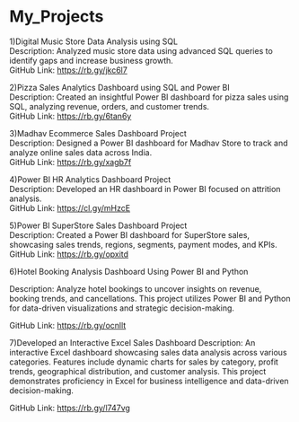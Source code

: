 # My_Projects
1)Digital Music Store Data Analysis using SQL  
Description: Analyzed music store data using advanced SQL queries to identify gaps and increase business growth.                                                                             
GitHub Link: https://rb.gy/jkc6l7 

2)Pizza Sales Analytics Dashboard using SQL and Power BI  
Description: Created an insightful Power BI dashboard for pizza sales using SQL, analyzing revenue, orders, and customer trends.                                                             
GitHub Link: https://rb.gy/6tan6y 

3)Madhav Ecommerce Sales Dashboard Project  
Description: Designed a Power BI dashboard for Madhav Store to track and analyze online sales data across India.                                                                             
GitHub Link: https://rb.gy/xagb7f

4)Power BI HR Analytics Dashboard Project  
Description: Developed an HR dashboard in Power BI focused on attrition analysis.                                                                                                            
GitHub Link: https://cl.gy/mHzcE 

5)Power BI SuperStore Sales Dashboard Project  
Description: Created a Power BI dashboard for SuperStore sales, showcasing sales trends, regions, segments, payment modes, and KPIs.                                                         
GitHub Link: https://rb.gy/opxitd

6)Hotel Booking Analysis Dashboard Using Power BI and Python

Description: Analyze hotel bookings to uncover insights on revenue, booking trends, and cancellations. This project utilizes Power BI and Python for data-driven visualizations and strategic decision-making.

GitHub Link: https://rb.gy/ocnllt

7)Developed an Interactive Excel Sales Dashboard
Description:   An interactive Excel dashboard showcasing sales data analysis across various categories. Features include dynamic charts for sales by category, profit trends, geographical distribution, and customer analysis. This project demonstrates proficiency in Excel for business intelligence and data-driven decision-making.

GitHub Link:  https://rb.gy/l747vg
